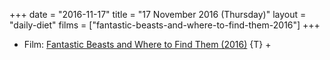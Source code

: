 +++
date = "2016-11-17"
title = "17 November 2016 (Thursday)"
layout = "daily-diet"
films = ["fantastic-beasts-and-where-to-find-them-2016"]
+++


* Film: [Fantastic Beasts and Where to Find Them (2016)](/films/fantastic-beasts-and-where-to-find-them-2016) {T} +